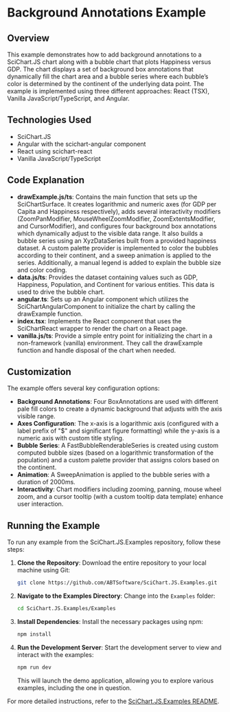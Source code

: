 # Background Annotations Example

## Overview

This example demonstrates how to add background annotations to a SciChart.JS chart along with a bubble chart that plots Happiness versus GDP. The chart displays a set of background box annotations that dynamically fill the chart area and a bubble series where each bubble’s color is determined by the continent of the underlying data point. The example is implemented using three different approaches: React (TSX), Vanilla JavaScript/TypeScript, and Angular.

## Technologies Used

-   SciChart.JS
-   Angular with the scichart-angular component
-   React using scichart-react
-   Vanilla JavaScript/TypeScript

## Code Explanation

-   **drawExample.js/ts**: Contains the main function that sets up the SciChartSurface. It creates logarithmic and numeric axes (for GDP per Capita and Happiness respectively), adds several interactivity modifiers (ZoomPanModifier, MouseWheelZoomModifier, ZoomExtentsModifier, and CursorModifier), and configures four background box annotations which dynamically adjust to the visible data range. It also builds a bubble series using an XyzDataSeries built from a provided happiness dataset. A custom palette provider is implemented to color the bubbles according to their continent, and a sweep animation is applied to the series. Additionally, a manual legend is added to explain the bubble size and color coding.
-   **data.js/ts**: Provides the dataset containing values such as GDP, Happiness, Population, and Continent for various entities. This data is used to drive the bubble chart.
-   **angular.ts**: Sets up an Angular component which utilizes the SciChartAngularComponent to initialize the chart by calling the drawExample function.
-   **index.tsx**: Implements the React component that uses the SciChartReact wrapper to render the chart on a React page.
-   **vanilla.js/ts**: Provide a simple entry point for initializing the chart in a non-framework (vanilla) environment. They call the drawExample function and handle disposal of the chart when needed.

## Customization

The example offers several key configuration options:

-   **Background Annotations**: Four BoxAnnotations are used with different pale fill colors to create a dynamic background that adjusts with the axis visible range.
-   **Axes Configuration**: The x-axis is a logarithmic axis (configured with a label prefix of "$" and significant figure formatting) while the y-axis is a numeric axis with custom title styling.
-   **Bubble Series**: A FastBubbleRenderableSeries is created using custom computed bubble sizes (based on a logarithmic transformation of the population) and a custom palette provider that assigns colors based on the continent.
-   **Animation**: A SweepAnimation is applied to the bubble series with a duration of 2000ms.
-   **Interactivity**: Chart modifiers including zooming, panning, mouse wheel zoom, and a cursor tooltip (with a custom tooltip data template) enhance user interaction.

## Running the Example

To run any example from the SciChart.JS.Examples repository, follow these steps:

1. **Clone the Repository**: Download the entire repository to your local machine using Git:

    ```bash
    git clone https://github.com/ABTSoftware/SciChart.JS.Examples.git
    ```

2. **Navigate to the Examples Directory**: Change into the `Examples` folder:

    ```bash
    cd SciChart.JS.Examples/Examples
    ```

3. **Install Dependencies**: Install the necessary packages using npm:

    ```bash
    npm install
    ```

4. **Run the Development Server**: Start the development server to view and interact with the examples:

    ```bash
    npm run dev
    ```

    This will launch the demo application, allowing you to explore various examples, including the one in question.

For more detailed instructions, refer to the [SciChart.JS.Examples README](https://github.com/ABTSoftware/SciChart.JS.Examples/blob/master/README.md).
